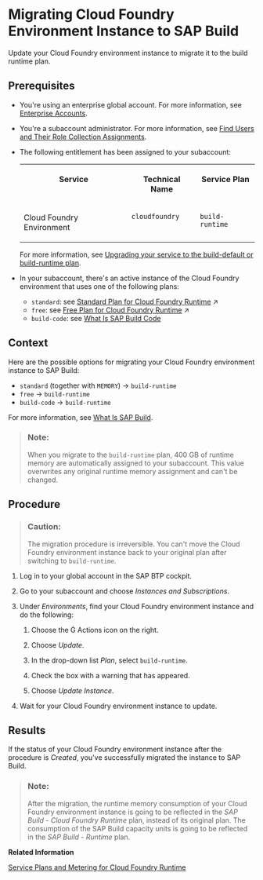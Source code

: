 <!-- loio0751a246cbe942188ee1e986e5c5c545 -->

<link rel="stylesheet" type="text/css" href="../css/sap-icons.css"/>

# Migrating Cloud Foundry Environment Instance to SAP Build

Update your Cloud Foundry environment instance to migrate it to the build runtime plan.



## Prerequisites

-   You're using an enterprise global account. For more information, see [Enterprise Accounts](../10-concepts/enterprise-accounts-171511c.md).

-   You're a subaccount administrator. For more information, see [Find Users and Their Role Collection Assignments](find-users-and-their-role-collection-assignments-870533e.md).

-   The following entitlement has been assigned to your subaccount:


    <table>
    <tr>
    <th valign="top">

    Service
    
    </th>
    <th valign="top">

    Technical Name
    
    </th>
    <th valign="top">

    Service Plan
    
    </th>
    </tr>
    <tr>
    <td valign="top">
    
    Cloud Foundry Environment
    
    </td>
    <td valign="top">
    
    `cloudfoundry`
    
    </td>
    <td valign="top">
    
    `build-runtime`
    
    </td>
    </tr>
    </table>
    
    For more information, see [Upgrading your service to the build-default or build-runtime plan](https://help.sap.com/docs/build-service/build-service-guide/changing-service-plans?version=Cloud#upgrading-your-service-to-the-build-default-or-build-runtime-plan).

-   In your subaccount, there's an active instance of the Cloud Foundry environment that uses one of the following plans:
    -   `standard`: see [Standard Plan for Cloud Foundry Runtime](https://help.sap.com/viewer/4287333baaa6413a8ece0a8ed1196af4/Cloud/en-US/102df6e2c3e74e4ea6c8067809a03a7e.html "Learn how to set up the standard plan for SAP BTP, Cloud Foundry runtime in enterprise global accounts.") :arrow_upper_right:
    -   `free`: see [Free Plan for Cloud Foundry Runtime](https://help.sap.com/viewer/4287333baaa6413a8ece0a8ed1196af4/Cloud/en-US/5f4a816f349f46a9b792df000be32117.html "Learn how to set up the free tier plan available for SAP BTP, Cloud Foundry runtime in an enterprise global account that uses the consumption-based commercial model.") :arrow_upper_right:
    -   `build-code`: see [What Is SAP Build Code](https://help.sap.com/docs/build_code/d0d8f5bfc3d640478854e6f4e7c7584a/504854f457cc4fbf9f79136dbc773618.html)




## Context

Here are the possible options for migrating your Cloud Foundry environment instance to SAP Build:

-   `standard` \(together with `MEMORY`\) → `build-runtime`
-   `free` → `build-runtime`
-   `build-code` → `build-runtime`

For more information, see [What Is SAP Build](https://help.sap.com/docs/build-service/build-service-guide/what-is-sap-build?version=Cloud).

> ### Note:  
> When you migrate to the `build-runtime` plan, 400 GB of runtime memory are automatically assigned to your subaccount. This value overwrites any original runtime memory assignment and can't be changed.



## Procedure

> ### Caution:  
> The migration procedure is irreversible. You can't move the Cloud Foundry environment instance back to your original plan after switching to `build-runtime`.

1.  Log in to your global account in the SAP BTP cockpit.

2.  Go to your subaccount and choose *Instances and Subscriptions*.

3.  Under *Environments*, find your Cloud Foundry environment instance and do the following:

    1.  Choose the <span class="SAP-icons-V5"></span> Actions icon on the right.

    2.  Choose *Update*.

    3.  In the drop-down list *Plan*, select `build-runtime`.

    4.  Check the box with a warning that has appeared.

    5.  Choose *Update Instance*.


4.  Wait for your Cloud Foundry environment instance to update.




## Results

If the status of your Cloud Foundry environment instance after the procedure is *Created*, you've successfully migrated the instance to SAP Build.

> ### Note:  
> After the migration, the runtime memory consumption of your Cloud Foundry environment instance is going to be reflected in the *SAP Build - Cloud Foundry Runtime* plan, instead of its original plan. The consumption of the SAP Build capacity units is going to be reflected in the *SAP Build - Runtime* plan.

**Related Information**  


[Service Plans and Metering for Cloud Foundry Runtime](../10-concepts/service-plans-and-metering-for-cloud-foundry-runtime-8d41fa4.md "This page explains the relationship between the service plans in the SAP Discovery Center and those in the SAP BTP cockpit, and provides information to help you understand how the service is billed.")

